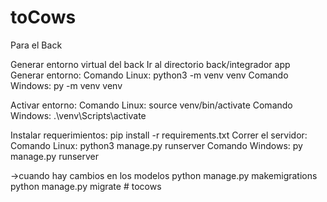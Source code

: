 # toCows
Para el Back

Generar entorno virtual del back
Ir al directorio back/integrador app
Generar entorno:
Comando Linux: python3 -m venv venv
Comando Windows: py -m venv venv

Activar entorno:
Comando Linux: source venv/bin/activate
Comando Windows: .\venv\Scripts\activate

Instalar requerimientos: pip install -r requirements.txt
Correr el servidor:
Comando Linux: python3 manage.py runserver
Comando Windows: py manage.py runserver

->cuando hay cambios en los modelos
python manage.py makemigrations
python manage.py migrate
#   t o c o w s  
 